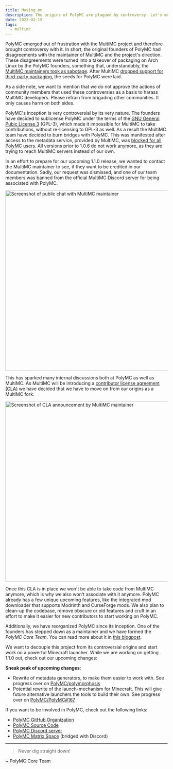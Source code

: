 ```yaml
---
title: Moving on
description: The origins of PolyMC are plagued by controversy. Let's move on from this.
date: 2022-02-15
tags:
  - multimc
---
```


PolyMC emerged out of frustration with the MultiMC project and therefore brought controversy with it.
In short, the original founders of PolyMC had disagreements with the maintainer of MultiMC and the project's direction.
These disagreements were turned into a takeover of packaging on Arch Linux by the PolyMC founders, something that, understandably, the [MultiMC maintainers took as sabotage][gh-poly-meta-sabotage].
After MultiMC [dropped support for third-party packaging][mmc-drops-aur], the seeds for PolyMC were laid.

As a side note, we want to mention that we do not approve the actions of community members that used these controversies as a basis to harass MultiMC developers.
Please refrain from brigading other communities.
It only causes harm on both sides.

PolyMC's inception is very controversial by its very nature.
The founders have decided to sublicense PolyMC under the terms of the [GNU General Pubic License 3][gpl3] (GPL-3), which made it impossible for MultiMC to take contributions, without re-licensing to GPL-3 as well.
As a result the MultiMC team have decided to burn bridges with PolyMC.
This was manifested after access to the metadata service, provided by MultiMC, was [blocked for all PolyMC users][gh-poly-meta].
All versions prior to 1.0.6 do not work anymore, as they are trying to reach MultiMC servers instead of our own.

In an effort to prepare for our upcoming 1.1.0 release, we wanted to contact the MultiMC maintainer to see, if they want to be credited in our documentation.
Sadly, our request was dismissed, and one of our team members was banned from the official MultiMC Discord server for being associated with PolyMC.

<div class="center">
    <img alt="Screenshot of public chat with MultiMC maintainer" src="/assets/img/news/moving-on/discord.png" style="width: 40em">
</div>

This has sparked many internal discussions both at PolyMC as well as MultiMC.
As MultiMC will be introducing a [contributor license agreement (CLA)][cla] we have decided that we have to move on from our origins as a MultiMC fork.

<div class="center">
    <img alt="Screenshot of CLA announcement by MultiMC maintainer" src="/assets/img/news/moving-on/discord-cla.png" style="width: 40em">
</div>

Once this CLA is in place we won't be able to take code from MultiMC anymore, which is why we also won't associate with it anymore.
PolyMC already has a few unique upcoming features, like the integrated mod downloader that supports Modrinth and CurseForge mods.
We also plan to clean-up the codebase, remove obscure or old features and cruft in an effort to make it easier for new contributors to start working on PolyMC.

Additionally, we have reorganized PolyMC since its inception.
One of the founders has stepped down as a maintainer and we have formed the *PolyMC Core Team*.
You can read more about it in [this blogpost](../newmaintainers/).

We want to decouple this project from its controversial origins and start work on a powerful Minecraft launcher.
While we are working on getting 1.1.0 out, check out our upcoming changes:

**Sneak peak of upcoming changes**:
 - Rewrite of metadata generators, to make them easier to work with. See progress over on [PolyMC/polymorphosis][gh-polymorphosis]
 - Potential rewrite of the launch-mechanism for Minecraft. This will give future alternative launchers the tools to build their own. See progress over on [PolyMC/PolyMC#167][rfc-0001]

If you want to be involved in PolyMC, check out the following links:

- [PolyMC GitHub Organization][gh-org]
- [PolyMC Source Code][gh-poly]
- [PolyMC Discord server][discord]
- [PolyMC Matrix Space][matrix-space] (bridged with Discord)

---

> Never dig straight down!

~ PolyMC Core Team

[cla]: https://en.wikipedia.org/wiki/Contributor_License_Agreement
[discord]: https://discord.com/invite/xq7fxrgtMP
[gh-org]: https://github.com/PolyMC
[gh-poly]: https://github.com/PolyMC/PolyMC
[gh-poly-meta]: https://github.com/PolyMC/PolyMC/issues/75
[gh-poly-meta-sabotage]: https://github.com/PolyMC/PolyMC/issues/75#issuecomment-1023571223
[gh-polymorphosis]: https://github.com/PolyMC/polymorphosis
[gpl3]: https://en.wikipedia.org/wiki/GNU_General_Public_License
[matrix-space]: https://matrix.to/#/#polymc:polymc.org
[mmc-drops-aur]: https://www.reddit.com/r/linux_gaming/comments/riitbs/multimc_is_dropping_all_support_for_aur_packages/
[rfc-0001]: https://github.com/PolyMC/PolyMC/issues/167

